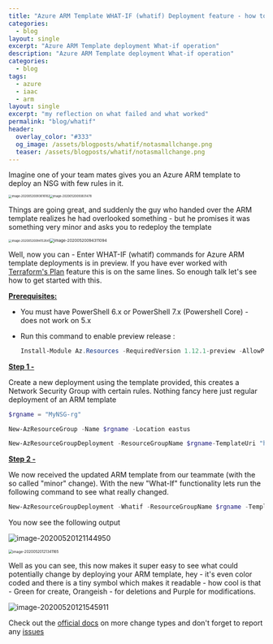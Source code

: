 ```yaml
---
title: "Azure ARM Template WHAT-IF (whatif) Deployment feature - how to"
categories:
  - blog
layout: single
excerpt: "Azure ARM Template deployment What-if operation"
description: "Azure ARM Template deployment What-if operation"
categories:
  - blog
tags:
  - azure
  - iaac
  - arm
layout: single
excerpt: "my reflection on what failed and what worked"
permalink: "blog/whatif"
header:
  overlay_color: "#333"
  og_image: /assets/blogposts/whatif/notasmallchange.png
  teaser: /assets/blogposts/whatif/notasmallchange.png
---
```




Imagine one of your team mates gives you an Azure ARM template to deploy an NSG with few rules in it.  

<img src="C:\Users\anandku\blog2\assets\blogposts\whatif\deployplease.png" alt="image-20200520093616162" style="zoom:40%;" /><img src="C:\Users\anandku\blog2\assets\blogposts\whatif\noprob.png" alt="image-20200520093831478" style="zoom:40%;" />

Things are going great, and suddenly the guy who handed over the ARM template realizes he had overlooked something - but he promises it was something very minor and asks you to redeploy the template

<img src="C:\Users\anandku\blog2\assets\blogposts\whatif\tinychange.png" alt="image-20200520094152641" style="zoom: 40%;" /><img src="C:\Users\anandku\blog2\assets\blogposts\whatif\notasmallchange.png" alt="image-20200520094311094" style="zoom:55%;" />



Well, now you can - Enter WHAT-IF (whatif) commands for Azure ARM template deployments is in preview. If you have ever worked with [Terraform's Plan](https://www.terraform.io/docs/commands/plan.html) feature this is on the same lines. So enough talk let's see how to get started with this. 



**<u>Prerequisites:</u>** 

- You must have PowerShell 6.x or PowerShell 7.x (Powershell Core) - does not work on 5.x 

- Run this command to enable preview release : 

  ```powershell
  Install-Module Az.Resources -RequiredVersion 1.12.1-preview -AllowPrerelease
  ```

  

**<u>Step 1 -</u>** 

Create a new deployment using the template provided, this creates a Network Security Group with certain rules. Nothing fancy here just regular deployment of an ARM template

```powershell
$rgname = "MyNSG-rg"

New-AzResourceGroup -Name $rgname -Location eastus

New-AzResourceGroupDeployment -ResourceGroupName $rgname-TemplateUri "https://raw.githubusercontent.com/ranand12/What-if-example/master/ARMTemplate-NSG-v1.json"
```



**<u>Step 2 -</u>** 

We now received the updated ARM template from our teammate (with the so called "minor" change). With the new "What-If" functionality lets run the following command to see what really changed. 

```powershell
New-AzResourceGroupDeployment -Whatif -ResourceGroupName $rgname -TemplateUri "https://raw.githubusercontent.com/ranand12/What-if-example/master/ARMTemplate-NSG-v2.json"
```



You now see the following output 

![image-20200520121144950](C:\Users\anandku\blog2\assets\blogposts\whatif\sshot.png)



<img src="C:\Users\anandku\blog2\assets\blogposts\whatif\sneaky.png" alt="image-20200520121341165" style="zoom:50%;" />

Well as you can see, this now makes it super easy to see what could potentially change by deploying your ARM template, hey - it's even color coded and there is a tiny symbol which makes it readable - how cool is that - Green for create, Orangeish - for deletions and Purple for modifications.

![image-20200520121545911](C:\Users\anandku\blog2\assets\blogposts\whatif\color.png)

Check out the [official docs](https://docs.microsoft.com/en-us/azure/azure-resource-manager/templates/template-deploy-what-if?tabs=azure-powershell#change-types) on more change types and don't forget to report any [issues](https://aka.ms/whatifissues)

 
